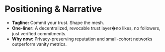 # Positioning & Narrative

- **Tagline:** Commit your trust. Shape the mesh.
- **One-liner:** A decentralized, revocable trust layer�no likes, no followers, just verified commitments.
- **Why now:** Privacy-preserving reputation and small-cohort networks outperform vanity metrics.
